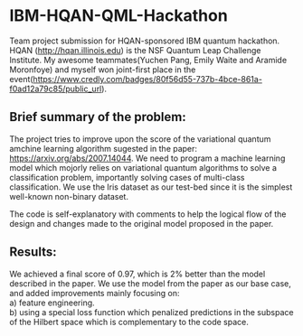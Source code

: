 # IBM-HQAN-QML-Hackathon

Team project submission for HQAN-sponsored IBM quantum hackathon. HQAN (http://hqan.illinois.edu) is the NSF Quantum Leap Challenge Institute. My awesome teammates(Yuchen Pang, Emily Waite and Aramide Moronfoye) and myself won joint-first place in the event(https://www.credly.com/badges/80f56d55-737b-4bce-861a-f0ad12a79c85/public_url).


## Brief summary of the problem:

The project tries to improve upon the score of the variational quantum amchine learning algorithm sugested in the paper: https://arxiv.org/abs/2007.14044.
We need to program a machine learning model which mojorly relies on variational quantum algorithms to solve a classification problem, importantly solving cases of multi-class classification. We use the Iris dataset as our test-bed since it is the simplest well-known non-binary dataset.

The code is self-explanatory with comments to help the logical flow of the design and changes made to the original model proposed in the paper.


## Results:

We achieved a final score of 0.97, which is 2% better than the model described in the paper. We use the model from the paper as our base case, and added improvements mainly focusing on:  
a) feature engineering.   
b) using a special loss function which penalized predictions in the subspace of the Hilbert space which is complementary to the code space.
